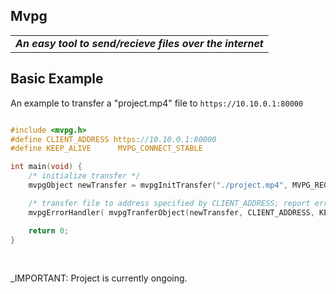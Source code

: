 ## Mvpg
<table><tr><td> <strong><em> An easy tool to send/recieve files over the internet </em></strong> </td></tr></table>

## Basic Example
An example to transfer a "project.mp4" file to `https://10.10.0.1:80000`
```C

#include <mvpg.h>
#define CLIENT_ADDRESS https://10.10.0.1:80000
#define KEEP_ALIVE      MVPG_CONNECT_STABLE

int main(void) {
    /* initialize transfer */
    mvpgObject newTransfer = mvpgInitTransfer("./project.mp4", MVPG_REGULAR);

    /* transfer file to address specified by CLIENT_ADDRESS; report error if tranfer fails */
    mvpgErrorHandler( mvpgTranferObject(newTransfer, CLIENT_ADDRESS, KEEP_ALIVE), "failed to initiate transfer");

    return 0;
}
```
<br>

_IMPORTANT: Project is currently ongoing.
